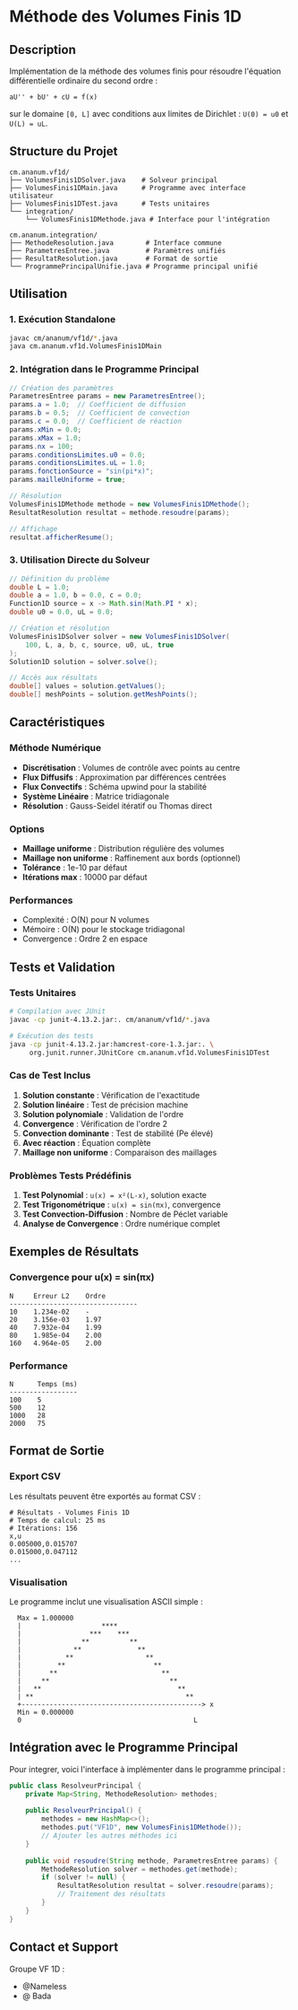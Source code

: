 # Méthode des Volumes Finis 1D

## Description

Implémentation de la méthode des volumes finis pour résoudre l'équation différentielle ordinaire du second ordre :

```
aU'' + bU' + cU = f(x)
```

sur le domaine `[0, L]` avec conditions aux limites de Dirichlet : `U(0) = u0` et `U(L) = uL`.

## Structure du Projet

```
cm.ananum.vf1d/
├── VolumesFinis1DSolver.java    # Solveur principal
├── VolumesFinis1DMain.java      # Programme avec interface utilisateur
├── VolumesFinis1DTest.java      # Tests unitaires
└── integration/
    └── VolumesFinis1DMethode.java # Interface pour l'intégration

cm.ananum.integration/
├── MethodeResolution.java        # Interface commune
├── ParametresEntree.java         # Paramètres unifiés
├── ResultatResolution.java       # Format de sortie
└── ProgrammePrincipalUnifie.java # Programme principal unifié
```

## Utilisation

### 1. Exécution Standalone

```bash
javac cm/ananum/vf1d/*.java
java cm.ananum.vf1d.VolumesFinis1DMain
```

### 2. Intégration dans le Programme Principal

```java
// Création des paramètres
ParametresEntree params = new ParametresEntree();
params.a = 1.0;  // Coefficient de diffusion
params.b = 0.5;  // Coefficient de convection
params.c = 0.0;  // Coefficient de réaction
params.xMin = 0.0;
params.xMax = 1.0;
params.nx = 100;
params.conditionsLimites.u0 = 0.0;
params.conditionsLimites.uL = 1.0;
params.fonctionSource = "sin(pi*x)";
params.mailleUniforme = true;

// Résolution
VolumesFinis1DMethode methode = new VolumesFinis1DMethode();
ResultatResolution resultat = methode.resoudre(params);

// Affichage
resultat.afficherResume();
```

### 3. Utilisation Directe du Solveur

```java
// Définition du problème
double L = 1.0;
double a = 1.0, b = 0.0, c = 0.0;
Function1D source = x -> Math.sin(Math.PI * x);
double u0 = 0.0, uL = 0.0;

// Création et résolution
VolumesFinis1DSolver solver = new VolumesFinis1DSolver(
    100, L, a, b, c, source, u0, uL, true
);
Solution1D solution = solver.solve();

// Accès aux résultats
double[] values = solution.getValues();
double[] meshPoints = solution.getMeshPoints();
```

## Caractéristiques

### Méthode Numérique

- **Discrétisation** : Volumes de contrôle avec points au centre
- **Flux Diffusifs** : Approximation par différences centrées
- **Flux Convectifs** : Schéma upwind pour la stabilité
- **Système Linéaire** : Matrice tridiagonale
- **Résolution** : Gauss-Seidel itératif ou Thomas direct

### Options

- **Maillage uniforme** : Distribution régulière des volumes
- **Maillage non uniforme** : Raffinement aux bords (optionnel)
- **Tolérance** : 1e-10 par défaut
- **Itérations max** : 10000 par défaut

### Performances

- Complexité : O(N) pour N volumes
- Mémoire : O(N) pour le stockage tridiagonal
- Convergence : Ordre 2 en espace

## Tests et Validation

### Tests Unitaires

```bash
# Compilation avec JUnit
javac -cp junit-4.13.2.jar:. cm/ananum/vf1d/*.java

# Exécution des tests
java -cp junit-4.13.2.jar:hamcrest-core-1.3.jar:. \
     org.junit.runner.JUnitCore cm.ananum.vf1d.VolumesFinis1DTest
```

### Cas de Test Inclus

1. **Solution constante** : Vérification de l'exactitude
2. **Solution linéaire** : Test de précision machine
3. **Solution polynomiale** : Validation de l'ordre
4. **Convergence** : Vérification de l'ordre 2
5. **Convection dominante** : Test de stabilité (Pe élevé)
6. **Avec réaction** : Équation complète
7. **Maillage non uniforme** : Comparaison des maillages

### Problèmes Tests Prédéfinis

1. **Test Polynomial** : `u(x) = x²(L-x)`, solution exacte
2. **Test Trigonométrique** : `u(x) = sin(πx)`, convergence
3. **Test Convection-Diffusion** : Nombre de Péclet variable
4. **Analyse de Convergence** : Ordre numérique complet

## Exemples de Résultats

### Convergence pour u(x) = sin(πx)

```
N     Erreur L2    Ordre
--------------------------------
10    1.234e-02    -
20    3.156e-03    1.97
40    7.932e-04    1.99
80    1.985e-04    2.00
160   4.964e-05    2.00
```

### Performance

```
N      Temps (ms)
-----------------
100    5
500    12
1000   28
2000   75
```

## Format de Sortie

### Export CSV

Les résultats peuvent être exportés au format CSV :

```csv
# Résultats - Volumes Finis 1D
# Temps de calcul: 25 ms
# Itérations: 156
x,u
0.005000,0.015707
0.015000,0.047112
...
```

### Visualisation

Le programme inclut une visualisation ASCII simple :

```
  Max = 1.000000
  |                    ****                  
  |                 ***    ***               
  |               **          **             
  |             **              **           
  |           **                  **         
  |         **                      **       
  |       **                          **     
  |     **                              **   
  |   **                                  **   
  | **                                      ** 
  +---------------------------------------------> x
  Min = 0.000000
  0                                           L
```

## Intégration avec le Programme Principal

Pour integrer, voici l'interface à implémenter dans le programme principal :

```java
public class ResolveurPrincipal {
    private Map<String, MethodeResolution> methodes;
  
    public ResolveurPrincipal() {
        methodes = new HashMap<>();
        methodes.put("VF1D", new VolumesFinis1DMethode());
        // Ajouter les autres méthodes ici
    }
  
    public void resoudre(String methode, ParametresEntree params) {
        MethodeResolution solver = methodes.get(methode);
        if (solver != null) {
            ResultatResolution resultat = solver.resoudre(params);
            // Traitement des résultats
        }
    }
}
```

## Contact et Support

Groupe VF 1D :

- @Nameless
- @ Bada

